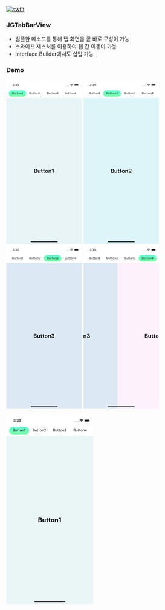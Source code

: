 [![swfit](https://img.shields.io/badge/swift-4.2-orange.svg)]()

### JGTabBarView
 - 심플한 메소드를 통해 탭 화면을 곧 바로 구성이 가능
 - 스와이프 제스처를 이용하여 탭 간 이동이 가능
 - Interface Builder에서도 삽입 가능

### Demo

![1](ScreenSample/1.png)
![2](ScreenSample/2.png)
![3](ScreenSample/3.png)
![4](ScreenSample/4.png)

![5](ScreenSample/jgtab.gif)

